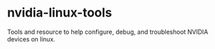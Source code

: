 # nvidia-linux-tools
Tools and resource to help configure, debug, and troubleshoot NVIDIA devices on linux.
